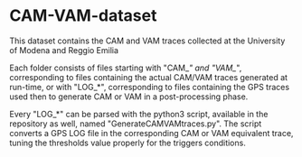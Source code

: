 # CAM-VAM-dataset
This dataset contains the CAM and VAM traces collected at the University of Modena and Reggio Emilia

Each folder consists of files starting with "CAM_*" and "VAM_*", corresponding to files containing the
actual CAM/VAM traces generated at run-time, or with "LOG_*", corresponding to files containing the GPS traces
used then to generate CAM or VAM in a post-processing phase.

Every "LOG_*" can be parsed with the python3 script, available in the repository as well, named "GenerateCAMVAMtraces.py".
The script converts a GPS LOG file in the corresponding CAM or VAM equivalent trace, tuning the thresholds value properly
for the triggers conditions.
